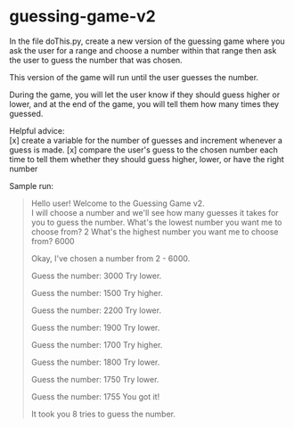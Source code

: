 # guessing-game-v2

In the file doThis.py, create a new version of the guessing game where you ask the user for a range and choose a number within that range then ask the user to guess the number that was chosen.  

This version of the game will run until the user guesses the number.

During the game, you will let the user know if they should guess higher or lower, and at the end of the game, you will tell them how many times they guessed.

Helpful advice:  
[x] create a variable for the number of guesses and increment whenever a guess is made.
[x] compare the user's guess to the chosen number each time to tell them whether they should guess higher, lower, or have the right number

Sample run:
>Hello user!  Welcome to the Guessing Game v2.  
>I will choose a number and we'll see how many 
>guesses it takes for you to guess the number.
>What's the lowest number you want me to choose from? 2
>What's the highest number you want me to choose from? 6000
>
>Okay, I've chosen a number from 2 - 6000.
>
>Guess the number: 3000
>Try lower.
>
>Guess the number: 1500
>Try higher.
>
>Guess the number: 2200
>Try lower.
>
>Guess the number: 1900
>Try lower.
>
>Guess the number: 1700
>Try higher.
>
>Guess the number: 1800
>Try lower.
>
>Guess the number: 1750
>Try lower.
>
>Guess the number: 1755
>You got it!
>
>It took you 8 tries to guess the number.





